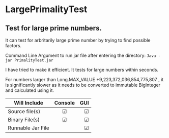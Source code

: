 # LargePrimalityTest
Test for large prime numbers.
-------------------------------
It can test for arbritarily large prime number by trying to find possible factors.

Command Line Argument to run jar file after entering the directory: ``Java -jar PrimalityTest.jar``

I have tried to make it efficient. It tests for large numbers within seconds.

For numbers larger than Long.MAX_VALUE +9,223,372,036,854,775,807 , it is significantly slower as it needs to be converted to immutable BigInteger and calculated using it.

| Will Include       | Console       | GUI   |
| ------------------ |:-------------:| -----:|
| Source file(s)     |    &#9745;    |&#9745;|
| Binary File(s)     |    &#9745;    |&#9745;|
| Runnable Jar File  |               |&#9745;|

